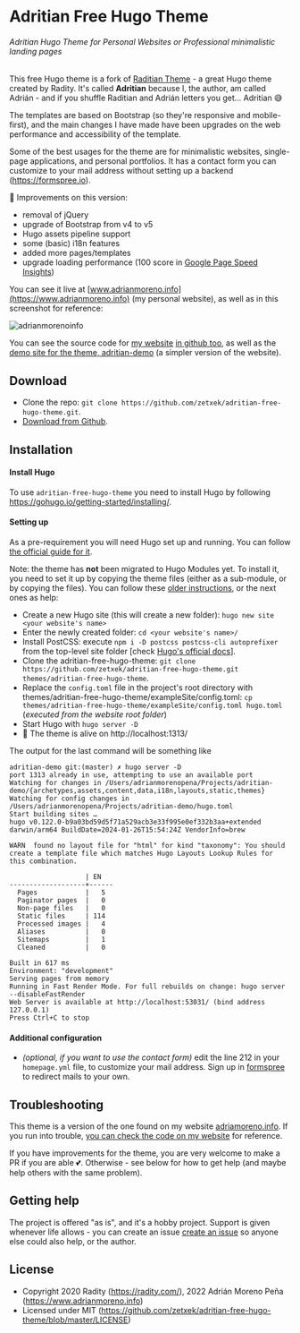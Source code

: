 # Adritian Free Hugo Theme
###### Adritian Hugo Theme for Personal Websites or Professional minimalistic landing pages

This free Hugo theme is a fork of [Raditian Theme](https://github.com/radity/raditian-free-hugo-theme) - a great Hugo theme created by Radity. It's called __Adritian__ because I, the author, am called Adrián - and if you shuffle Raditian and Adrián letters you get... Adritian 😅

The templates are based on Bootstrap (so they're responsive and mobile-first), and the main changes I have made have been upgrades on the web performance and accessibility of the template.

Some of the best usages for the theme are for minimalistic websites, single-page applications, and personal portfolios. It has a contact form you can customize to your mail address without setting up a backend (https://formspree.io).


🚀 Improvements on this version:

- removal of jQuery
- upgrade of Bootstrap from v4 to v5
- Hugo assets pipeline support
- some (basic) i18n features
- added more pages/templates
- upgrade loading performance (100 score in [Google Page Speed Insights](https://pagespeed.web.dev))

You can see it live at [www.adrianmoreno.info](https://www.adrianmoreno.info) (my personal website), as well as in this screenshot for reference:

![adrianmorenoinfo](https://user-images.githubusercontent.com/240085/230632835-74349170-d610-4731-8fac-62c413e6b3f5.png)

You can see the source code for [my website](https://www.adrianmoreno.info) [in github too](https://github.com/zetxek/adrianmoreno.info), as well as the [demo site for the theme, adritian-demo](https://github.com/zetxek/adritian-demo) (a simpler version of the website).

## Download

- Clone the repo: `git clone https://github.com/zetxek/adritian-free-hugo-theme.git`.
- [Download from Github](https://github.com/zetxek/adritian-free-hugo-theme/archive/main.zip).

## Installation

#### Install Hugo

To use `adritian-free-hugo-theme` you need to install Hugo by following https://gohugo.io/getting-started/installing/.

#### Setting up

As a pre-requirement you will need Hugo set up and running. You can follow [the official guide for it](https://gohugo.io/categories/installation/).

Note: the theme has **not** been migrated to Hugo Modules yet. To install it, you need to set it up by copying the theme files (either as a sub-module, or by copying the files). You can follow these [older instructions](https://gohugobrasil.netlify.app/themes/installing-and-using-themes/), or the next ones as help:

- Create a new Hugo site (this will create a new folder): `hugo new site <your website's name>`
- Enter the newly created folder: `cd <your website's name>/`
- Install PostCSS: execute `npm i -D postcss postcss-cli autoprefixer` from the top-level site folder [check [Hugo's official docs](https://gohugo.io/hugo-pipes/postcss/)].
- Clone the adritian-free-hugo-theme: `git clone https://github.com/zetxek/adritian-free-hugo-theme.git themes/adritian-free-hugo-theme`.
- Replace the `config.toml` file in the project's root directory with themes/adritian-free-hugo-theme/exampleSite/config.toml: `cp themes/adritian-free-hugo-theme/exampleSite/config.toml hugo.toml` (*executed from the website root folder*)
- Start Hugo with `hugo server -D`
- 🎉 The theme is alive on http://localhost:1313/

The output for the last command will be something like
```
adritian-demo git:(master) ✗ hugo server -D
port 1313 already in use, attempting to use an available port
Watching for changes in /Users/adrianmorenopena/Projects/adritian-demo/{archetypes,assets,content,data,i18n,layouts,static,themes}
Watching for config changes in /Users/adrianmorenopena/Projects/adritian-demo/hugo.toml
Start building sites …
hugo v0.122.0-b9a03bd59d5f71a529acb3e33f995e0ef332b3aa+extended darwin/arm64 BuildDate=2024-01-26T15:54:24Z VendorInfo=brew

WARN  found no layout file for "html" for kind "taxonomy": You should create a template file which matches Hugo Layouts Lookup Rules for this combination.

                   | EN
-------------------+------
  Pages            |   5
  Paginator pages  |   0
  Non-page files   |   0
  Static files     | 114
  Processed images |   4
  Aliases          |   0
  Sitemaps         |   1
  Cleaned          |   0

Built in 617 ms
Environment: "development"
Serving pages from memory
Running in Fast Render Mode. For full rebuilds on change: hugo server --disableFastRender
Web Server is available at http://localhost:53031/ (bind address 127.0.0.1)
Press Ctrl+C to stop

```

#### Additional configuration

- _(optional, if you want to use the contact form)_ edit the line 212 in your `homepage.yml` file, to customize your mail address. Sign up in [formspree](https://formspree.io) to redirect mails to your own.


## Troubleshooting

This theme is a version of the one found on my website [adriamoreno.info](https://www.adrianmoreno.info). If you run into trouble, [you can check the code on my website](https://github.com/zetxek/adrianmoreno.info) for reference.

If you have improvements for the theme, you are very welcome to make a PR if you are able 💕. Otherwise - see below for how to get help (and maybe help others with the same problem).

## Getting help

The project is offered "as is", and it's a hobby project. Support is given whenever life allows - you can create an issue [create an issue](https://github.com/zetxek/adritian-free-hugo-theme/issues) so anyone else could also help, or the author.

## License

- Copyright 2020 Radity (https://radity.com/), 2022 Adrián Moreno Peña (https://www.adrianmoreno.info)
- Licensed under MIT (https://github.com/zetxek/adritian-free-hugo-theme/blob/master/LICENSE)
